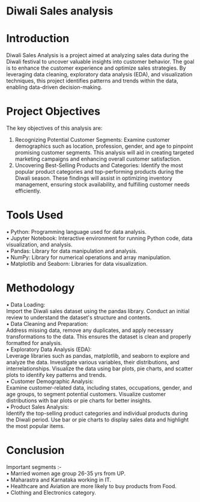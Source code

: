 # Diwali Sales analysis
# Introduction
Diwali Sales Analysis is a project aimed at analyzing sales data during the Diwali festival to uncover valuable insights into customer behavior. The goal is to enhance the customer experience and optimize sales strategies. By leveraging data cleaning, exploratory data analysis (EDA), and visualization techniques, this project identifies patterns and trends within the data, enabling data-driven decision-making.
# Project Objectives
The key objectives of this analysis are:
1. Recognizing Potential Customer Segments:
Examine customer demographics such as location, profession, gender, and age to pinpoint promising customer segments. This analysis will aid in creating targeted marketing campaigns and enhancing overall customer satisfaction.
2. Uncovering Best-Selling Products and Categories:
Identify the most popular product categories and top-performing products during the Diwali season. These findings will assist in optimizing inventory management, ensuring stock availability, and fulfilling customer needs efficiently.
# Tools Used
&bull; Python: Programming language used for data analysis.<br>
&bull; Jupyter Notebook: Interactive environment for running Python code, data visualization, and analysis.<br>
&bull; Pandas: Library for data manipulation and analysis.<br>
&bull; NumPy: Library for numerical operations and array manipulation.<br>
&bull; Matplotlib and Seaborn: Libraries for data visualization.
# Methodology <br>
&bull; Data Loading:<br>
Import the Diwali sales dataset using the pandas library. Conduct an initial review to understand the dataset's structure and contents.<br>
&bull; Data Cleaning and Preparation:<br>
Address missing data, remove any duplicates, and apply necessary transformations to the data. This ensures the dataset is clean and properly formatted for analysis.<br>
&bull; Exploratory Data Analysis (EDA):<br>
Leverage libraries such as pandas, matplotlib, and seaborn to explore and analyze the data. Investigate various variables, their distributions, and interrelationships. Visualize the data using bar plots, pie charts, and scatter plots to identify key patterns and trends.<br>
&bull; Customer Demographic Analysis:<br>
Examine customer-related data, including states, occupations, gender, and age groups, to segment potential customers. Visualize customer distributions with bar plots or pie charts for better insights.<br>
&bull; Product Sales Analysis:<br>
Identify the top-selling product categories and individual products during the Diwali period. Use bar or pie charts to display sales data and highlight the most popular items.
# Conclusion 
Important segments :-<br>
&bull; Married women age group 26-35 yrs from UP.<br>
&bull; Maharastra and Karnataka working in IT.<br>
&bull; Healthcare and Aviation are more likely to buy products from Food.<br>
&bull; Clothing and Electronics category.
